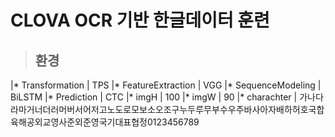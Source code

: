 # CLOVA OCR 기반 한글데이터 훈련

> ## 환경
 |* Transformation | TPS
 |* FeatureExtraction | VGG
 |* SequenceModeling | BiLSTM
 |* Prediction | CTC
 |* imgH | 100
 |* imgW | 90
 |* charachter | 가나다라마거너더러머버서어저고노도로모보소오조구누두루무부수우주바사아자배하허호국합육해공외교영사준외준영국기대표협정0123456789
